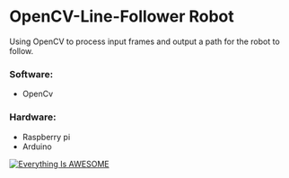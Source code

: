 # OpenCV-Line-Follower Robot
Using OpenCV to process input frames and output a path for the robot to follow.

### Software:
- OpenCv

### Hardware:
- Raspberry pi
- Arduino


[![Everything Is AWESOME](https://github.com/AasaiAlangaram/OpenCV-Line-Follower/blob/master/Yellow%20Car%20Plate%20Automotive%20Business%20Card.png)](https://www.youtube.com/watch?v=vWrxlj9keN0 "Everything Is AWESOME")
